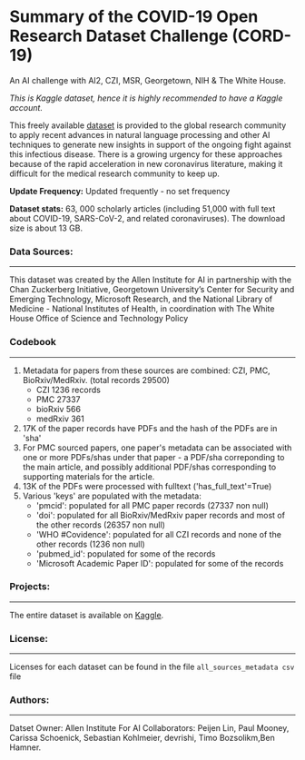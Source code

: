 # Summary of the COVID-19 Open Research Dataset Challenge (CORD-19)
An AI challenge with AI2, CZI, MSR, Georgetown, NIH & The White House. 

_This is Kaggle dataset, hence it is highly recommended to have a Kaggle account._

This freely available [dataset](https://www.kaggle.com/allen-institute-for-ai/CORD-19-research-challenge) is provided to the global research community to apply recent advances in natural language processing and other AI techniques to generate new insights in support of the ongoing fight against this infectious disease. There is a growing urgency for these approaches because of the rapid acceleration in new coronavirus literature, making it difficult for the medical research community to keep up.

**Update Frequency:** Updated frequently - no set frequency

**Dataset stats:** 63, 000 scholarly articles (including 51,000 with full text about COVID-19, SARS-CoV-2, and related coronaviruses). The download size is about 13 GB.

### Data Sources:
--------
This dataset was created by the Allen Institute for AI in partnership with the Chan Zuckerberg Initiative, Georgetown University’s Center for Security and Emerging Technology, Microsoft Research, and the National Library of Medicine - National Institutes of Health, in coordination with The White House Office of Science and Technology Policy


### Codebook
------------
1) Metadata for papers from these sources are combined: CZI, PMC, BioRxiv/MedRxiv. (total records 29500)
	- CZI 1236 records
	- PMC 27337
	- bioRxiv 566
	- medRxiv 361
2) 17K of the paper records have PDFs and the hash of the PDFs are in 'sha'
3) For PMC sourced papers, one paper's metadata can be associated with one or more PDFs/shas under that paper - a PDF/sha correponding to the main article, and possibly additional PDF/shas corresponding to supporting materials for the article.
4)	13K of the PDFs were processed with fulltext ('has_full_text'=True)
5) Various 'keys' are populated with the metadata:
	- 'pmcid': populated for all PMC paper records (27337 non null)
	- 'doi': populated for all BioRxiv/MedRxiv paper records and most of the other records (26357 non null)
	- 'WHO #Covidence': populated for all CZI records and none of the other records (1236 non null)
	- 'pubmed_id': populated for some of the records
	- 'Microsoft Academic Paper ID': populated for some of the records


### Projects:
-------------
The entire dataset is available on [Kaggle](https://www.kaggle.com/allen-institute-for-ai/CORD-19-research-challenge/data#).

### License:
-------------
Licenses for each dataset can be found in the file `all_sources_metadata csv` file

### Authors:
-------------
Datset Owner: Allen Institute For AI
Collaborators: Peijen Lin, Paul Mooney, Carissa Schoenick, Sebastian Kohlmeier, devrishi, Timo Bozsolikm,Ben Hamner.
